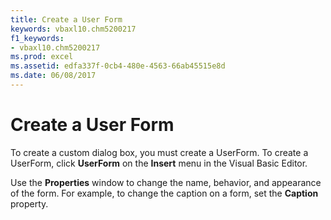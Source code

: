 ```yaml
---
title: Create a User Form
keywords: vbaxl10.chm5200217
f1_keywords:
- vbaxl10.chm5200217
ms.prod: excel
ms.assetid: edfa337f-0cb4-480e-4563-66ab45515e8d
ms.date: 06/08/2017
---
```



# Create a User Form

To create a custom dialog box, you must create a UserForm. To create a UserForm, click **UserForm** on the **Insert** menu in the Visual Basic Editor.

Use the **Properties** window to change the name, behavior, and appearance of the form. For example, to change the caption on a form, set the **Caption** property.

